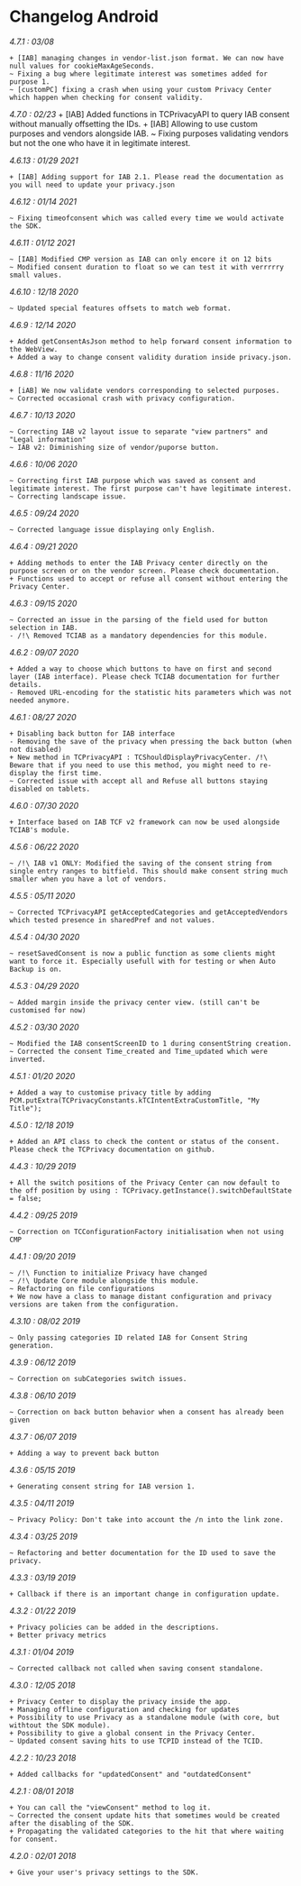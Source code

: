 Changelog Android
=================

*4.7.1 : 03/08*

	+ [IAB] managing changes in vendor-list.json format. We can now have null values for cookieMaxAgeSeconds.
	~ Fixing a bug where legitimate interest was sometimes added for purpose 1.
	~ [customPC] fixing a crash when using your custom Privacy Center which happen when checking for consent validity.

*4.7.0 : 02/23*
    + [IAB] Added functions in TCPrivacyAPI to query IAB consent without manually offsetting the IDs.
    + [IAB] Allowing to use custom purposes and vendors alongside IAB.
    ~ Fixing purposes validating vendors but not the one who have it in legitimate interest.

*4.6.13 : 01/29 2021*
	
	+ [IAB] Adding support for IAB 2.1. Please read the documentation as you will need to update your privacy.json

*4.6.12 : 01/14 2021*

	~ Fixing timeofconsent which was called every time we would activate the SDK.

*4.6.11 : 01/12 2021*

	~ [IAB] Modified CMP version as IAB can only encore it on 12 bits
	~ Modified consent duration to float so we can test it with verrrrry small values.

*4.6.10 : 12/18 2020*

	~ Updated special features offsets to match web format.

*4.6.9 : 12/14 2020*

    + Added getConsentAsJson method to help forward consent information to the WebView.
    + Added a way to change consent validity duration inside privacy.json.

*4.6.8 : 11/16 2020*

	+ [iAB] We now validate vendors corresponding to selected purposes.
	~ Corrected occasional crash with privacy configuration.

*4.6.7 : 10/13 2020*

	~ Correcting IAB v2 layout issue to separate "view partners" and "Legal information"
	~ IAB v2: Diminishing size of vendor/puporse button.

*4.6.6 : 10/06 2020*

	~ Correcting first IAB purpose which was saved as consent and legitimate interest. The first purpose can't have legitimate interest.
	~ Correcting landscape issue.

*4.6.5 : 09/24 2020*

	~ Corrected language issue displaying only English.

*4.6.4 : 09/21 2020*

	+ Adding methods to enter the IAB Privacy center directly on the purpose screen or on the vendor screen. Please check documentation.
	+ Functions used to accept or refuse all consent without entering the Privacy Center.

*4.6.3 : 09/15 2020*

	~ Corrected an issue in the parsing of the field used for button selection in IAB.
	- /!\ Removed TCIAB as a mandatory dependencies for this module.

*4.6.2 : 09/07 2020*

	+ Added a way to choose which buttons to have on first and second layer (IAB interface). Please check TCIAB documentation for further details.
	- Removed URL-encoding for the statistic hits parameters which was not needed anymore.

*4.6.1 : 08/27 2020*

	+ Disabling back button for IAB interface
	- Removing the save of the privacy when pressing the back button (when not disabled)
	+ New method in TCPrivacyAPI : TCShouldDisplayPrivacyCenter. /!\ Beware that if you need to use this method, you might need to re-display the first time.
	~ Corrected issue with accept all and Refuse all buttons staying disabled on tablets.

*4.6.0 : 07/30 2020*

	+ Interface based on IAB TCF v2 framework can now be used alongside TCIAB's module.

*4.5.6 : 06/22 2020*

	~ /!\ IAB v1 ONLY: Modified the saving of the consent string from single entry ranges to bitfield. This should make consent string much smaller when you have a lot of vendors.


*4.5.5 : 05/11 2020*

	~ Corrected TCPrivacyAPI getAcceptedCategories and getAcceptedVendors which tested presence in sharedPref and not values.


*4.5.4 : 04/30 2020*

	~ resetSavedConsent is now a public function as some clients might want to force it. Especially usefull with for testing or when Auto Backup is on.


*4.5.3 : 04/29 2020*

	~ Added margin inside the privacy center view. (still can't be customised for now)


*4.5.2 : 03/30 2020*

	~ Modified the IAB consentScreenID to 1 during consentString creation.
	~ Corrected the consent Time_created and Time_updated which were inverted.


*4.5.1 : 01/20 2020*

	+ Added a way to customise privacy title by adding PCM.putExtra(TCPrivacyConstants.kTCIntentExtraCustomTitle, "My Title");


*4.5.0 : 12/18 2019*

	+ Added an API class to check the content or status of the consent. Please check the TCPrivacy documentation on github.


*4.4.3 : 10/29 2019*

	+ All the switch positions of the Privacy Center can now default to the off position by using : TCPrivacy.getInstance().switchDefaultState = false;


*4.4.2 : 09/25 2019*

    ~ Correction on TCConfigurationFactory initialisation when not using CMP


*4.4.1 : 09/20 2019*

    ~ /!\ Function to initialize Privacy have changed
    ~ /!\ Update Core module alongside this module.
    ~ Refactoring on file configurations
    + We now have a class to manage distant configuration and privacy versions are taken from the configuration. 


*4.3.10 : 08/02 2019*

    ~ Only passing categories ID related IAB for Consent String generation.


*4.3.9 : 06/12 2019*

	~ Correction on subCategories switch issues.


*4.3.8 : 06/10 2019*

	~ Correction on back button behavior when a consent has already been given


*4.3.7 : 06/07 2019*

	+ Adding a way to prevent back button


*4.3.6 : 05/15 2019*

	+ Generating consent string for IAB version 1.


*4.3.5 : 04/11 2019*

	~ Privacy Policy: Don't take into account the /n into the link zone.


*4.3.4 : 03/25 2019*

    ~ Refactoring and better documentation for the ID used to save the privacy.


*4.3.3 : 03/19 2019*

	+ Callback if there is an important change in configuration update.


*4.3.2 : 01/22 2019*

    + Privacy policies can be added in the descriptions.
    + Better privacy metrics


*4.3.1 : 01/04 2019*

	~ Corrected callback not called when saving consent standalone.


*4.3.0 : 12/05 2018*

	+ Privacy Center to display the privacy inside the app.
	+ Managing offline configuration and checking for updates
	+ Possibility to use Privacy as a standalone module (with core, but withtout the SDK module).
	+ Possibility to give a global consent in the Privacy Center.
	~ Updated consent saving hits to use TCPID instead of the TCID.


*4.2.2 : 10/23 2018*

	+ Added callbacks for "updatedConsent" and "outdatedConsent"


*4.2.1 : 08/01 2018*

	+ You can call the "viewConsent" method to log it.
	~ Corrected the consent update hits that sometimes would be created after the disabling of the SDK.
	+ Propagating the validated categories to the hit that where waiting for consent.


*4.2.0 : 02/01 2018*

    + Give your user's privacy settings to the SDK.
